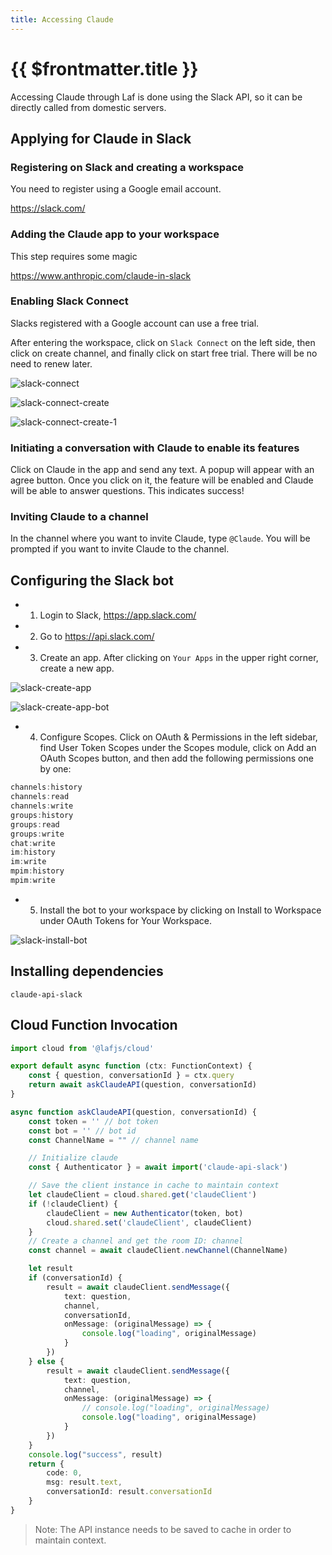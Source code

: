 ```yaml
---
title: Accessing Claude
---
```


# {{ $frontmatter.title }}

Accessing Claude through Laf is done using the Slack API, so it can be directly called from domestic servers.

## Applying for Claude in Slack

### Registering on Slack and creating a workspace

You need to register using a Google email account.

<https://slack.com/>

### Adding the Claude app to your workspace

This step requires some magic

<https://www.anthropic.com/claude-in-slack>

### Enabling Slack Connect

Slacks registered with a Google account can use a free trial.

After entering the workspace, click on `Slack Connect` on the left side, then click on create channel, and finally click on start free trial. There will be no need to renew later.

![slack-connect](../../doc-images/slack-connect.jpg)

![slack-connect-create](../../doc-images/slack-connect-create.jpg)

![slack-connect-create-1](../../doc-images/slack-connect-create-1.jpg)

### Initiating a conversation with Claude to enable its features

Click on Claude in the app and send any text. A popup will appear with an agree button. Once you click on it, the feature will be enabled and Claude will be able to answer questions. This indicates success!

### Inviting Claude to a channel

In the channel where you want to invite Claude, type `@Claude`. You will be prompted if you want to invite Claude to the channel.

## Configuring the Slack bot

- 1. Login to Slack, <https://app.slack.com/>
- 2. Go to <https://api.slack.com/>
- 3. Create an app. After clicking on `Your Apps` in the upper right corner, create a new app.

![slack-create-app](../../doc-images/slack-create-app.jpg)

![slack-create-app-bot](../../doc-images/slack-create-app-bot.jpg)

- 4. Configure Scopes. Click on OAuth & Permissions in the left sidebar, find User Token Scopes under the Scopes module, click on Add an OAuth Scopes button, and then add the following permissions one by one:

```js
channels:history
channels:read
channels:write
groups:history
groups:read
groups:write
chat:write
im:history
im:write
mpim:history
mpim:write
```

- 5. Install the bot to your workspace by clicking on Install to Workspace under OAuth Tokens for Your Workspace.

![slack-install-bot](../../doc-images/slack-install-bot.jpg)

## Installing dependencies

`claude-api-slack`

## Cloud Function Invocation

```typescript
import cloud from '@lafjs/cloud'

export default async function (ctx: FunctionContext) {
    const { question, conversationId } = ctx.query
    return await askClaudeAPI(question, conversationId)
}

async function askClaudeAPI(question, conversationId) {
    const token = '' // bot token
    const bot = '' // bot id
    const ChannelName = "" // channel name

    // Initialize claude
    const { Authenticator } = await import('claude-api-slack')

    // Save the client instance in cache to maintain context
    let claudeClient = cloud.shared.get('claudeClient')
    if (!claudeClient) {
        claudeClient = new Authenticator(token, bot)
        cloud.shared.set('claudeClient', claudeClient)
    }
    // Create a channel and get the room ID: channel
    const channel = await claudeClient.newChannel(ChannelName)

    let result
    if (conversationId) {
        result = await claudeClient.sendMessage({
            text: question,
            channel,
            conversationId,
            onMessage: (originalMessage) => {
                console.log("loading", originalMessage)
            }
        })
    } else {
        result = await claudeClient.sendMessage({
            text: question,
            channel,
            onMessage: (originalMessage) => {
                // console.log("loading", originalMessage)
                console.log("loading", originalMessage)
            }
        })
    }
    console.log("success", result)
    return {
        code: 0,
        msg: result.text,
        conversationId: result.conversationId
    }
}
```

> Note: The API instance needs to be saved to cache in order to maintain context.